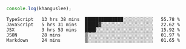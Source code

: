 ```js
console.log(khanguslee);
```

<!--START_SECTION:waka-->
```text
TypeScript   13 hrs 38 mins  ██████████████░░░░░░░░░░░   55.78 % 
JavaScript   5 hrs 31 mins   █████▓░░░░░░░░░░░░░░░░░░░   22.62 % 
JSX          3 hrs 53 mins   ████░░░░░░░░░░░░░░░░░░░░░   15.92 % 
JSON         28 mins         ▒░░░░░░░░░░░░░░░░░░░░░░░░   01.97 % 
Markdown     24 mins         ▒░░░░░░░░░░░░░░░░░░░░░░░░   01.65 % 
```
<!--END_SECTION:waka-->

<!--
**khanguslee/khanguslee** is a ✨ _special_ ✨ repository because its `README.md` (this file) appears on your GitHub profile.

Here are some ideas to get you started:

- 🔭 I’m currently working on ...
- 🌱 I’m currently learning ...
- 👯 I’m looking to collaborate on ...
- 🤔 I’m looking for help with ...
- 💬 Ask me about ...
- 📫 How to reach me: ...
- 😄 Pronouns: ...
- ⚡ Fun fact: ...
-->
